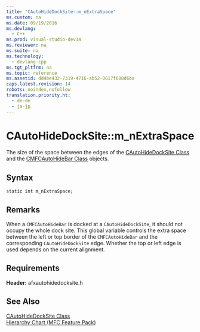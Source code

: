 ```yaml
---
title: "CAutoHideDockSite::m_nExtraSpace"
ms.custom: na
ms.date: 09/19/2016
ms.devlang: 
  - C++
ms.prod: visual-studio-dev14
ms.reviewer: na
ms.suite: na
ms.technology: 
  - devlang-cpp
ms.tgt_pltfrm: na
ms.topic: reference
ms.assetid: dd4be432-7319-4716-ab52-0617f608d6ba
caps.latest.revision: 14
robots: noindex,nofollow
translation.priority.ht: 
  - de-de
  - ja-jp
---
```

# CAutoHideDockSite::m_nExtraSpace
The size of the space between the edges of the [CAutoHideDockSite Class](../vs140/CAutoHideDockSite-Class.md) and the [CMFCAutoHideBar Class](../vs140/CMFCAutoHideBar-Class.md) objects.  
  
## Syntax  
  
```  
static int m_nExtraSpace;  
```  
  
## Remarks  
 When a `CMFCAutoHideBar` is docked at a `CAutoHideDockSite`, it should not occupy the whole dock site. This global variable controls the extra space between the left or top border of the `CMFCAutoHideBar` and the corresponding `CAutoHideDockSite` edge. Whether the top or left edge is used depends on the current alignment.  
  
## Requirements  
 **Header:** afxautohidedocksite.h  
  
## See Also  
 [CAutoHideDockSite Class](../vs140/CAutoHideDockSite-Class.md)   
 [Hierarchy Chart (MFC Feature Pack)](../vs140/Hierarchy-Chart.md)